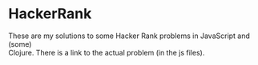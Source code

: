 # HackerRank

These are my solutions to some Hacker Rank problems in JavaScript and (some)  
Clojure. There is a link to the actual problem (in the js files).
